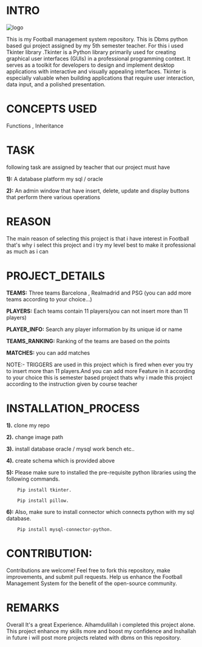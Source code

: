 # INTRO
![logo](https://github.com/muhammadtalhasami/Football_management_system/blob/main/football_managmnet%20_system/project%20images/Screenshot%20(72).png)

This is my Football management system repository. This is Dbms python based gui project assigned by my 5th semester teacher. 
For this i used Tkinter library .Tkinter is a Python library primarily used for creating graphical user interfaces (GUIs) in a professional programming context. It serves as a toolkit for developers to design and implement desktop applications with interactive and visually appealing interfaces. Tkinter is especially valuable when building applications that require user interaction, data input, and a polished presentation.

# CONCEPTS USED

Functions , Inheritance 

# TASK

following task are assigned by teacher that our project must have

**1):** A database platform my sql / oracle

**2):** An admin window that have insert, delete, update and display buttons that perform there various operations

# REASON

The main reason of selecting this project is that i have  interest in Football that's why i select this project and i try my level best to make it professional as much as i can

# PROJECT_DETAILS

**TEAMS:** Three teams Barcelona , Realmadrid and PSG (you can add more teams according to your choice...)
 
**PLAYERS:** Each teams contain 11 players(you can not insert more than 11 players)

**PLAYER_INFO:** Search any player information by its unique id or name

**TEAMS_RANKING:** Ranking of the teams are based on the points 

**MATCHES:** you can add matches 

 NOTE:- TRIGGERS are used in this project which is fired when ever you try to insert more than 11 players.And you can add more Feature in it according to your choice
 this is semester based project thats why i made this project according to the instruction given by course teacher

# INSTALLATION_PROCESS

**1).** clone my repo

**2).** change image path

**3).** install database oracle / mysql work bench etc..

**4).** create schema which is provided above

**5):** Please make sure to installed the pre-requisite python libraries using the following commands.

        Pip install tkinter.
        
        Pip install pillow.

**6):** Also, make sure to install connector which connects python with my sql database.

        Pip install mysql-connector-python.

# CONTRIBUTION:
Contributions are welcome! Feel free to fork this repository, make improvements, and submit pull requests. Help us enhance the Football Management System for the benefit of the open-source community.

# REMARKS

Overall It's a great Experience. Alhamdulillah i completed this project alone. This project enhance my skills more and boost my confidence and Inshallah in future i will post more projects related with dbms on this repository.
